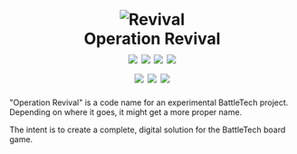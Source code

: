 <h1 align="center">
  <br>
  <img src="http://www.sarna.net/wiki/images/thumb/f/f7/Clan_Logo.jpg/200px-Clan_Logo.jpg.png" alt="Revival">
  <br>
  Operation Revival
  <br>
  <img src="https://img.shields.io/travis/MekManager/operation-revival.svg?style=flat-square">
  <img src="https://img.shields.io/bithound/code/github/MekManager/operation-revival.svg?style=flat-square">
  <img src="https://img.shields.io/bithound/dependencies/github/MekManager/operation-revival.svg?style=flat-square">
  <img src="https://img.shields.io/bithound/devDependencies/github/MekManager/operation-revival.svg?style=flat-square">
  <br>
  <img src="http://inch-ci.org/github/MekManager/operation-revival.svg?branch=master&style=flat-square">
  <img src="https://img.shields.io/badge/code%20style-standard-brightgreen.svg?style=flat-square">
  <img src="https://img.shields.io/github/license/MekManager/operation-revival.svg?style=flat-square">
  <br>
</h1>

"Operation Revival" is a code name for an experimental BattleTech project.
Depending on where it goes, it might get a more proper name.

The intent is to create a complete, digital solution for the BattleTech board
game.
